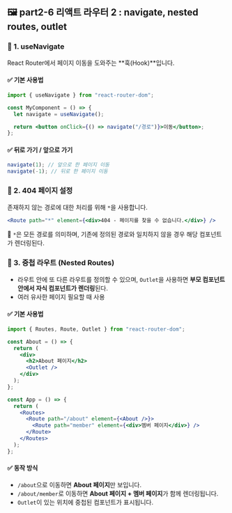 ## 🖼 part2-6 리액트 라우터 2 : navigate, nested routes, outlet

### 🔹 1. useNavigate

React Router에서 페이지 이동을 도와주는 **훅(Hook)**입니다.

#### ✅ 기본 사용법

```jsx
import { useNavigate } from "react-router-dom";

const MyComponent = () => {
  let navigate = useNavigate();

  return <button onClick={() => navigate("/경로")}>이동</button>;
};
```

#### ✅ 뒤로 가기 / 앞으로 가기

```jsx
navigate(1); // 앞으로 한 페이지 이동
navigate(-1); // 뒤로 한 페이지 이동
```


### 🔹 2. 404 페이지 설정

존재하지 않는 경로에 대한 처리를 위해 `*`을 사용합니다.

```jsx
<Route path="*" element={<div>404 - 페이지를 찾을 수 없습니다.</div>} />
```

📌 `*`은 모든 경로를 의미하며, 기존에 정의된 경로와 일치하지 않을 경우 해당 컴포넌트가 렌더링된다.


### 🔹 3. 중첩 라우트 (Nested Routes)

- 라우트 안에 또 다른 라우트를 정의할 수 있으며, `Outlet`을 사용하면 **부모 컴포넌트 안에서 자식 컴포넌트가 렌더링**된다.
- 여러 유사한 페이지 필요할 때 사용

#### ✅ 기본 사용법

```jsx
import { Routes, Route, Outlet } from "react-router-dom";

const About = () => {
  return (
    <div>
      <h2>About 페이지</h2>
      <Outlet />
    </div>
  );
};

const App = () => {
  return (
    <Routes>
      <Route path="/about" element={<About />}>
        <Route path="member" element={<div>멤버 페이지</div>} />
      </Route>
    </Routes>
  );
};
```

#### ✅ 동작 방식

- `/about`으로 이동하면 **About 페이지**만 보입니다.
- `/about/member`로 이동하면 **About 페이지 + 멤버 페이지**가 함께 렌더링됩니다.
- `Outlet`이 있는 위치에 중첩된 컴포넌트가 표시됩니다.
